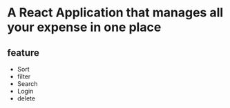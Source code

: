 # A React Application that manages all your expense in one place
## feature
  * Sort
  * filter
  * Search
  * Login
  * delete
    
